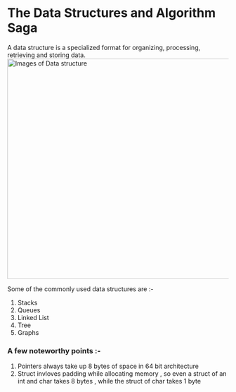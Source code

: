 # The Data Structures and Algorithm Saga 
A data structure is a specialized format for organizing, processing, retrieving and storing data. 
<img src = "https://www.lavivienpost.com/wp-content/uploads/2021/02/data-structures-and-java-apis2.jpg" alt = "Images of Data structure" width = "1000" height = "500">

Some of the commonly used data structures are :-
1) Stacks 
2) Queues 
3) Linked List
4) Tree
5) Graphs

### A few noteworthy points :- 
1) Pointers always take up 8 bytes of space in 64 bit architecture 
2) Struct invloves padding while allocating memory , so even a struct of an int and char takes 8 bytes , while the struct of char takes 1 byte 
